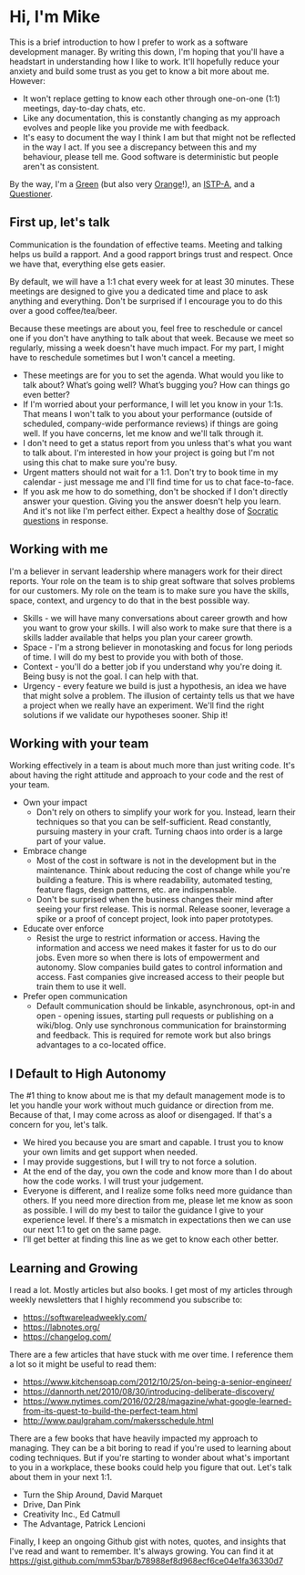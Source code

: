 # Hi, I'm Mike

This is a brief introduction to how I prefer to work as a software development manager. By writing this down, I'm hoping that you'll have a headstart in understanding how I like to work. It'll hopefully reduce your anxiety and build some trust as you get to know a bit more about me. However:

- It won't replace getting to know each other through one-on-one (1:1) meetings, day-to-day chats, etc.
- Like any documentation, this is constantly changing as my approach evolves and people like you provide me with feedback.
- It's easy to document the way I think I am but that might not be reflected in the way I act. If you see a discrepancy between this and my behaviour, please tell me. Good software is deterministic but people aren't as consistent.

By the way, I'm a [Green](https://my-personality-test.com/true-colours/green) (but also very [Orange](https://my-personality-test.com/true-colours/orange)!), an [ISTP-A](https://www.16personalities.com/istp-personality), and a [Questioner](https://quiz.gretchenrubin.com/questioner-result/).

## First up, let's talk

Communication is the foundation of effective teams. Meeting and talking helps us build a rapport. And a good rapport brings trust and respect. Once we have that, everything else gets easier.

By default, we will have a 1:1 chat every week for at least 30 minutes. These meetings are designed to give you a dedicated time and place to ask anything and everything. Don't be surprised if I encourage you to do this over a good coffee/tea/beer.

Because these meetings are about you, feel free to reschedule or cancel one if you don't have anything to talk about that week. Because we meet so regularly, missing a week doesn't have much impact. For my part, I might have to reschedule sometimes but I won't cancel a meeting.

- These meetings are for you to set the agenda. What would you like to talk about? What’s going well? What’s bugging you? How can things go even better?
- If I'm worried about your performance, I will let you know in your 1:1s. That means I won't talk to you about your performance (outside of scheduled, company-wide performance reviews) if things are going well. If you have concerns, let me know and we'll talk through it.
- I don't need to get a status report from you unless that's what you want to talk about. I'm interested in how your project is going but I'm not using this chat to make sure you're busy.
- Urgent matters should not wait for a 1:1. Don't try to book time in my calendar - just message me and I'll find time for us to chat face-to-face.
- If you ask me how to do something, don't be shocked if I don't directly answer your question. Giving you the answer doesn't help you learn. And it's not like I'm perfect either. Expect a healthy dose of [Socratic questions](https://medium.com/@federicorenzo/the-socratic-method-of-coaching-2024733626a9) in response.

## Working with me

I'm a believer in servant leadership where managers work for their direct reports. Your role on the team is to ship great software that solves problems for our customers. My role on the team is to make sure you have the skills, space, context, and urgency to do that in the best possible way.

- Skills - we will have many conversations about career growth and how you want to grow your skills. I will also work to make sure that there is a skills ladder available that helps you plan your career growth.
- Space - I'm a strong believer in monotasking and focus for long periods of time. I will do my best to provide you with both of those.
- Context - you'll do a better job if you understand why you're doing it. Being busy is not the goal. I can help with that.
- Urgency - every feature we build is just a hypothesis, an idea we have that might solve a problem. The illusion of certainty tells us that we have a project when we really have an experiment. We'll find the right solutions if we validate our hypotheses sooner. Ship it!

## Working with your team

Working effectively in a team is about much more than just writing code. It's about having the right attitude and approach to your code and the rest of your team.

- Own your impact
  - Don't rely on others to simplify your work for you. Instead, learn their techniques so that you can be self-sufficient. Read constantly, pursuing mastery in your craft. Turning chaos into order is a large part of your value.
- Embrace change
  - Most of the cost in software is not in the development but in the maintenance. Think about reducing the cost of change while you're building a feature. This is where readability, automated testing, feature flags, design patterns, etc. are indispensable.
  - Don't be surprised when the business changes their mind after seeing your first release. This is normal. Release sooner, leverage a spike or a proof of concept project, look into paper prototypes.
- Educate over enforce
  - Resist the urge to restrict information or access. Having the information and access we need makes it faster for us to do our jobs. Even more so when there is lots of empowerment and autonomy. Slow companies build gates to control information and access. Fast companies give increased access to their people but train them to use it well.
- Prefer open communication
  - Default communication should be linkable, asynchronous, opt-in and open - opening issues, starting pull requests or publishing on a wiki/blog. Only use synchronous communication for brainstorming and feedback. This is required for remote work but also brings advantages to a co-located office.

## I Default to High Autonomy

The #1 thing to know about me is that my default management mode is to let you handle your work without much guidance or direction from me. Because of that, I may come across as aloof or disengaged. If that's a concern for you, let's talk.

- We hired you because you are smart and capable. I trust you to know your own limits and get support when needed.
- I may provide suggestions, but I will try to not force a solution.
- At the end of the day, you own the code and know more than I do about how the code works. I will trust your judgement.
- Everyone is different, and I realize some folks need more guidance than others. If you need more direction from me, please let me know as soon as possible. I will do my best to tailor the guidance I give to your experience level. If there's a mismatch in expectations then we can use our next 1:1 to get on the same page.
- I’ll get better at finding this line as we get to know each other better.

## Learning and Growing

I read a lot. Mostly articles but also books. I get most of my articles through weekly newsletters that I highly recommend you subscribe to:

- <https://softwareleadweekly.com/>
- <https://labnotes.org/>
- <https://changelog.com/>

There are a few articles that have stuck with me over time. I reference them a lot so it might be useful to read them:

- <https://www.kitchensoap.com/2012/10/25/on-being-a-senior-engineer/>
- <https://dannorth.net/2010/08/30/introducing-deliberate-discovery/>
- <https://www.nytimes.com/2016/02/28/magazine/what-google-learned-from-its-quest-to-build-the-perfect-team.html>
- <http://www.paulgraham.com/makersschedule.html>

There are a few books that have heavily impacted my approach to managing. They can be a bit boring to read if you're used to learning about coding techniques. But if you're starting to wonder about what's important to you in a workplace, these books could help you figure that out. Let's talk about them in your next 1:1.

- Turn the Ship Around, David Marquet
- Drive, Dan Pink
- Creativity Inc., Ed Catmull
- The Advantage, Patrick Lencioni

Finally, I keep an ongoing Github gist with notes, quotes, and insights that I've read and want to remember. It's always growing. You can find it at <https://gist.github.com/mm53bar/b78988ef8d968ecf6ce04e1fa36330d7>
